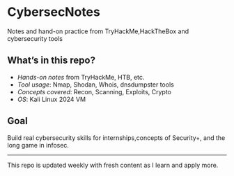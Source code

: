 # CybersecNotes
Notes and hand-on practice from TryHackMe,HackTheBox and cybersecurity tools

## What’s in this repo?
- *Hands-on notes* from TryHackMe, HTB, etc.
- *Tool usage*: Nmap, Shodan, Whois, dnsdumpster  tools
- *Concepts covered*: Recon, Scanning, Exploits, Crypto
- *OS*: Kali Linux 2024 VM

## Goal
Build real cybersecurity skills for internships,concepts of Security+, and the long game in infosec.

---

This repo is updated weekly with fresh content as I learn and apply more.
